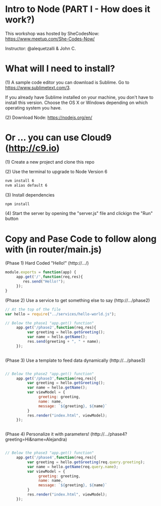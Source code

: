 # Intro to Node (PART I - How does it work?)

This workshop was hosted by SheCodesNow: https://www.meetup.com/She-Codes-Now/ 

Instructor: @alequetzalli & John C.



# What will I need to install? 
(1) A sample code editor you can download is Sublime. Go to https://www.sublimetext.com/3.

If you already have Sublime installed on your machine, you don't have to install this version. Choose the OS X or Windows depending on which operating system you have. 

(2) Download Node: https://nodejs.org/en/


# Or ... you can use Cloud9 (http://c9.io)
(1) Create a new project and clone this repo 


(2) Use the terminal to upgrade to Node Version 6
```bash
nvm install 6
nvm alias default 6
```

(3) Install dependencies
```bash
npm install
```

(4) Start the server by opening the "server.js" file and clickign the "Run" button


# Copy and Pase Code to follow along with (in router/main.js)

(Phase 1) Hard Coded "Hello!"  (http://.../)

```javascript
module.exports = function(app) {
     app.get('/',function(req,res){
        res.send("Hello!");
     });
}

```

(Phase 2) Use a service to get something else to say (http://.../phase2)
```javascript
// At the top of the file
var hello = require("../services/hello-world.js"); 

// Below the phase1 "app.get() function"
     app.get('/phase2',function(req,res){
          var greeting = hello.getGreeting();
          var name = hello.getName();
          res.send(greeting + ", " + name);
     });
     
```

(Phase 3) Use a template to feed data dynamically (http://.../phase3)
```javascript

// Below the phase2 "app.get() function"
     app.get('/phase3',function(req,res){
          var greeting = hello.getGreeting();
          var name = hello.getName();
          var viewModel = {
               greeting: greeting,
               name: name,
               message: `${greeting}, ${name}`
          }
          res.render("index.html", viewModel);
     });
     
```

(Phase 4) Personalize it with parameters! (http://.../phase4?greeting=Hi&name=Alejandra)
```javascript

// Below the phase3 "app.get() function"
     app.get('/phase4',function(req,res){
          var greeting = hello.getGreeting(req.query.greeting);
          var name = hello.getName(req.query.name);
          var viewModel = {
               greeting: greeting,
               name: name,
               message: `${greeting}, ${name}`
          }
          res.render("index.html", viewModel);
     });
     
```
